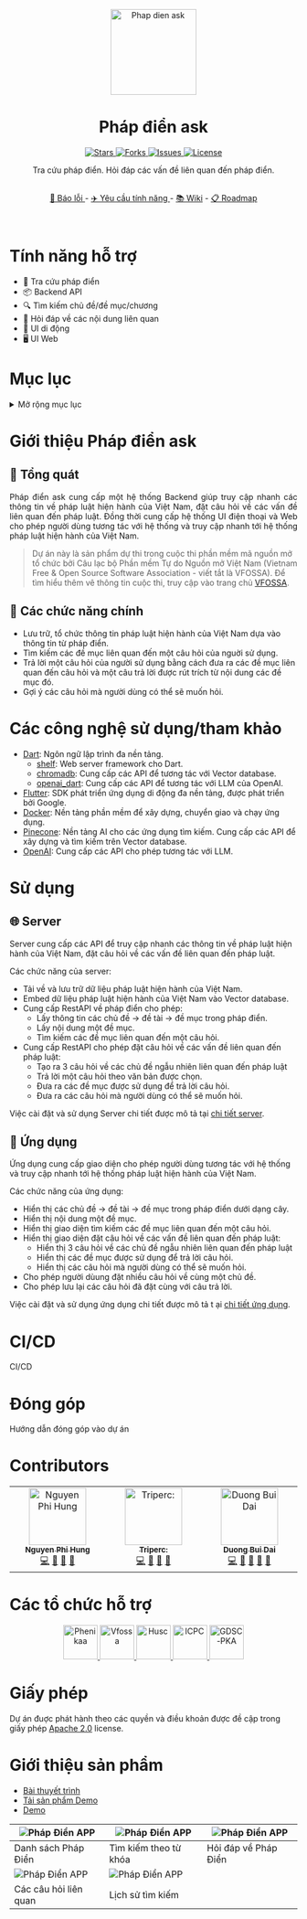 <p align="center">
	<img loading="lazy" src="./assets/images/logo.png" alt="Phap dien ask" height="150">
</p>

<h1 align="center"> Pháp điển ask </h1>

<p align="center">
    <a href="https://github.com/definev/phapdien" target="blank">
		<img loading="lazy" src="https://img.shields.io/github/stars/definev/phapdien?style=social" alt="Stars"/>
	</a>
    <a href="https://github.com/definev/phapdien" target="blank">
		<img loading="lazy" src="https://img.shields.io/github/forks/definev/phapdien?style=social" alt="Forks"/>
	</a>
	<a href="https://github.com/definev/phapdien/issues" target="blank">
		<img loading="lazy" src="https://img.shields.io/github/issues/definev/phapdien?style=flat-square&label=Issue" alt="Issues"/>
	</a>
	<a href="https://github.com/definev/phapdien/blob/main/LICENSE" target="blank">
		<img loading="lazy" src="https://img.shields.io/github/license/definev/phapdien?style=flat-square&label=License" alt="License"/>
    </a>
</p>

<p align="center">
	Tra cứu pháp điển. Hỏi đáp các vấn đề liên quan đến pháp điển.
<p>

<p align="center">
	<br/>
	<a href="">🐞 Báo lỗi </a>
	-
	<a href="">✈️ Yêu cầu tính năng </a>
	-
	<a href="">📚 Wiki</a>
	-
	<a href="">📋 Roadmap </a>
</p>

<br/>

<h1> Tính năng hỗ trợ </h1>

* 📖 Tra cứu pháp điển
* 📦 Backend API
* 🔍 Tìm kiếm chủ đề/đề mục/chương
* 🤖 Hỏi đáp về các nội dung liên quan
* 📱 UI di động
* 🖥️ UI Web

<h1>Mục lục</h1>

<details>
<summary>Mở rộng mục lục</summary>

- [Giới thiệu Pháp điển ask](#giới-thiệu-pháp-điển-ask)
	- [📝 Tổng quát](#-tổng-quát)
	- [🔎 Các chức năng chính](#-các-chức-năng-chính)
- [Các công nghệ sử dụng/tham khảo](#các-công-nghệ-sử-dụngtham-khảo)
- [Sử dụng](#sử-dụng)
	- [🌐 Server](#-server)
	- [📱 Ứng dụng](#-ứng-dụng)
- [CI/CD](#cicd)
- [Đóng góp](#đóng-góp)
- [Contributors](#contributors)
- [Các tổ chức hỗ trợ](#các-tổ-chức-hỗ-trợ)
- [Giấy phép](#giấy-phép)
- [Giới thiệu sản phẩm](#giới-thiệu-sản-phẩm)

</details>

# Giới thiệu Pháp điển ask

## 📝 Tổng quát

<p align="justify">
Pháp điển ask cung cấp một hệ thống Backend giúp truy cập nhanh các thông tin về pháp luật hiện hành của Việt Nam, đặt câu hỏi về các vấn đề liên quan đến pháp luật. Đồng thời cung cấp hệ thống UI điện thoại và Web cho phép người dùng tương tác với hệ thống và truy cập nhanh tới hệ thống pháp luật hiện hành của Việt Nam.

> Dự án này là sản phẩm dự thi trong cuộc thi phần mềm mã nguồn mở tổ chức bởi Câu lạc bộ Phần mềm Tự do Nguồn mở Việt Nam (Vietnam Free & Open Source Software Association - viết tắt là VFOSSA). Để tìm hiểu thêm vê thông tin cuộc thi, truy cập vào trang chủ [VFOSSA](https://vfossa.vn/tin-tuc/de-thi-phan-mem-nguon-mo-olp-2023-688.html).
</p>

## 🔎 Các chức năng chính

* Lưu trữ, tổ chức thông tin pháp luật hiện hành của Việt Nam dựa vào thông tin từ pháp điển.
* Tìm kiếm các đề mục liên quan đến một câu hỏi của nguời sử dụng.
* Trả lời một câu hỏi của người sử dụng bằng cách đưa ra các đề mục liên quan đến câu hỏi và một câu trả lời được rút trích từ nội dung các đề mục đó.
* Gợi ý các câu hỏi mà người dùng có thể sẽ muốn hỏi.

# Các công nghệ sử dụng/tham khảo

* [Dart](https://dart.dev/): Ngôn ngữ lập trình đa nền tảng.
  * [shelf](https://pub.dev/documentation/shelf/latest/): Web server framework cho Dart.
  * [chromadb](https://pub.dev/packages/chroma): Cung cấp các API để tương tác với Vector database.
  * [openai_dart](https://pub.dev/packages/openai_dart): Cung cấp các API để tương tác với LLM của OpenAI.
* [Flutter](https://flutter.dev/): SDK phát triển ứng dụng di động đa nền tảng, được phát triển bởi Google.
* [Docker](https://www.docker.com/): Nền tảng phần mềm để xây dựng, chuyển giao và chạy ứng dụng.
* [Pinecone](https://www.pinecone.io): Nền tảng AI cho các ứng dụng tìm kiếm. Cung cấp các API để xây dựng và tìm kiếm trên Vector database.
* [OpenAI](https://openai.com/): Cung cấp các API cho phép tương tác với LLM.

# Sử dụng

## 🌐 Server

Server cung cấp các API để truy cập nhanh các thông tin về pháp luật hiện hành của Việt Nam, đặt câu hỏi về các vấn đề liên quan đến pháp luật.

Các chức năng của server:
* Tải về và lưu trữ dữ liệu pháp luật hiện hành của Việt Nam.
* Embed dữ liệu pháp luật hiện hành của Việt Nam vào Vector database.
* Cung cấp RestAPI về pháp điển cho phép:
  * Lấy thông tin các chủ đề -> đề tài -> đề mục trong pháp điển.
  * Lấy nội dung một đề mục.
  * Tìm kiếm các đề mục liên quan đến một câu hỏi.
* Cung cấp RestAPI cho phép đặt câu hỏi về các vấn đề liên quan đến pháp luật:
  * Tạo ra 3 câu hỏi về các chủ đề ngẫu nhiên liên quan đến pháp luật
  * Trả lời một câu hỏi theo văn bản được chọn.
  * Đưa ra các đề mục được sử dụng để trả lời câu hỏi.
  * Đưa ra các câu hỏi mà người dùng có thể sẽ muốn hỏi.
  
Việc cài đặt và sử dụng Server chi tiết được mô tả tại [chi tiết server](./server/README.md).

## 📱 Ứng dụng

Ứng dụng cung cấp giao diện cho phép người dùng tương tác với hệ thống và truy cập nhanh tới hệ thống pháp luật hiện hành của Việt Nam.

Các chức năng của ứng dụng:
* Hiển thị các chủ đề -> đề tài -> đề mục trong pháp điển dưới dạng cây.
* Hiển thị nội dung một đề mục.
* Hiển thị giao diện tìm kiếm các đề mục liên quan đến một câu hỏi.
* Hiển thị giao diện đặt câu hỏi về các vấn đề liên quan đến pháp luật:
  * Hiển thị 3 câu hỏi về các chủ đề ngẫu nhiên liên quan đến pháp luật
  * Hiển thị các đề mục được sử dụng để trả lời câu hỏi.
  * Hiển thị các câu hỏi mà người dùng có thể sẽ muốn hỏi.
* Cho phép người dùung đặt nhiều câu hỏi về cùng một chủ đề.
* Cho phép lưu lại các câu hỏi đã đặt cùng với câu trả lời.

Việc cài đặt và sử dụng ứng dụng chi tiết được mô tả t  ại [chi tiết ứng dụng](./app/README.md).

# CI/CD

CI/CD

# Đóng góp

Hướng dẫn đóng góp vào dự án

# Contributors

<div align="center">

<!-- ALL-CONTRIBUTORS-LIST:START -->
<!-- prettier-ignore-start -->
<!-- markdownlint-disable -->
<table>
  <tbody>
    <tr>
	  <td align="center" valign="top" width="14.28%"><a href="https://github.com/fhihung"><img src="https://avatars.githubusercontent.com/u/103515218?v=4?s=100" width="100px;" alt="Nguyen Phi Hung"/><br /><sub><b>Nguyen Phi Hung</b></sub></a><br /><a href="https://github.com/definev/phapdien/commits?author=fhihung" title="Code">💻</a> <a href="https://github.com/definev/phapdien/commits?author=fhihung" title="Documentation">📖</a> <a href="#design-fhihung" title="Design">🎨</a> <a href="#promotion-fhihung" title="Promotion">📣</a></td>
      <td align="center" valign="top" width="14.28%"><a href="https://github.com/tripercy"><img src="https://avatars.githubusercontent.com/u/64069046?v=4?s=100" width="100px;" alt="Triperc:"/><br /><sub><b>Triperc:</b></sub></a><br /><a href="https://github.com/definev/phapdien/commits?author=tripercy" title="Code">💻</a> <a href="#data-tripercy" title="Data">🔣</a> <a href="https://github.com/definev/phapdien/commits?author=tripercy" title="Documentation">📖</a> <a href="#research-tripercy" title="Research">🔬</a></td>
      <td align="center" valign="top" width="14.28%"><a href="https://github.com/definev"><img src="https://avatars.githubusercontent.com/u/62325868?v=4?s=100" width="100px;" alt="Duong Bui Dai"/><br /><sub><b>Duong Bui Dai</b></sub></a><br /><a href="https://github.com/definev/phapdien/commits?author=definev" title="Code">💻</a> <a href="#data-definev" title="Data">🔣</a> <a href="https://github.com/definev/phapdien/commits?author=definev" title="Documentation">📖</a> <a href="#ideas-definev" title="Ideas, Planning, & Feedback">🤔</a> <a href="#projectManagement-definev" title="Project Management">📆</a></td>
    </tr>
  </tbody>
</table>

<!-- markdownlint-restore -->
<!-- prettier-ignore-end -->

<!-- ALL-CONTRIBUTORS-LIST:END -->

</div>

# Các tổ chức hỗ trợ

<p align="center">
	<a href="https://hutech.edu.vn/" target="_blank">
		<img loading="lazy" src="./assets/images/phenikaa.jpg" height="60px" alt="Phenikaa">
	</a>
	<a href="https://vfossa.vn/" target="_blank">
		<img loading="lazy" src="./assets/images/vfossa.png" height="60px" alt="Vfossa">
	</a>
	<a href="http://husc.hueuni.edu.vn/" target="_blank">
		<img loading="lazy" src="./assets/images/husc.png" height="60px" alt="Husc">
	</a>
	<a href="https://olp.husc.edu.vn/" target="_blank">
		<img loading="lazy" src="./assets/images/olp_icpc.jpg" height="60px" alt="ICPC">
	</a>
	<a href="https://www.facebook.com/phenikaa.gdsc.dev" target="_blank">
		<img loading="lazy" src="./assets/images/gdsc_pka.jpg" height="60px" alt="GDSC-PKA">
	</a>
</p>

# Giấy phép

Dự án đuợc phát hành theo các quyền và điều khoản được đề cập trong giấy phép [Apache 2.0](LICENSE) license.

# Giới thiệu sản phẩm

* [Bài thuyết trình](https://www.canva.com/design/DAF2O3WpvzM/en2sc-I5Wu7Ul1QDb7ZklQ/edit?utm_content=DAF2O3WpvzM&utm_campaign=designshare&utm_medium=link2&utm_source=sharebutton)
* [Tải sản phẩm Demo](https://github.com/definev/phapdien/releases)
* [Demo](https://phapdien.vercel.app/)

| ![Pháp Điển APP](/assets/images/app/1_phapdien.gif)       | ![Pháp Điển APP](/assets/images/app/2_fuzzy_search.gif)  | ![Pháp Điển APP](/assets/images/app/3_chat.gif) |
| --------------------------------------------------------- | -------------------------------------------------------- | ----------------------------------------------- |
| Danh sách Pháp Điển                                       | Tìm kiếm theo từ khóa                                    | Hỏi đáp về Pháp Điển                            |
| ![Pháp Điển APP](/assets/images/app/4_follow_up_chat.gif) | ![Pháp Điển APP](/assets/images/app/5_local_history.gif) |                                                 |
| Các câu hỏi liên quan                                     | Lịch sử tìm kiếm                                         |                                                 |
